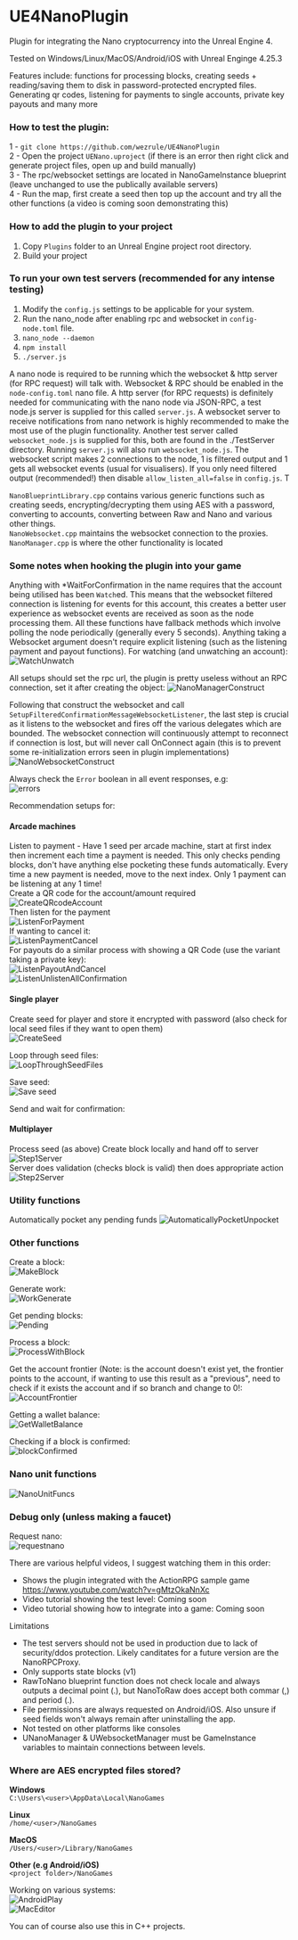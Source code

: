 # UE4NanoPlugin
Plugin for integrating the Nano cryptocurrency into the Unreal Engine 4.

Tested on Windows/Linux/MacOS/Android/iOS with Unreal Enginge 4.25.3

Features include: functions for processing blocks, creating seeds + reading/saving them to disk in password-protected encrypted files. Generating qr codes, listening for payments to single accounts, private key payouts and many more

### How to test the plugin:
1 - `git clone https://github.com/wezrule/UE4NanoPlugin`  
2 - Open the project `UENano.uproject` (if there is an error then right click and generate project files, open up and build manually)  
3 - The rpc/websocket settings are located in NanoGameInstance blueprint (leave unchanged to use the publically available servers)  
4 - Run the map, first create a seed then top up the account and try all the other functions (a video is coming soon demonstrating this)  

### How to add the plugin to your project
1. Copy `Plugins` folder to an Unreal Engine project root directory.  
2. Build your project   

### To run your own test servers (recommended for any intense testing)
1. Modify the `config.js` settings to be applicable for your system.
2. Run the nano_node after enabling rpc and websocket in `config-node.toml` file.
3. `nano_node --daemon`
4. `npm install`
5. `./server.js`

A nano node is required to be running which the websocket & http server (for RPC request) will talk with. Websocket & RPC should be enabled in the `node-config.toml` nano file. 
A http server (for RPC requests) is definitely needed for communicating with the nano node via JSON-RPC, a test node.js server is supplied for this called `server.js`. A websocket server to receive notifications from nano network is highly recommended to make the most use of the plugin functionality. Another test server called `websocket_node.js` is supplied for this, both are found in the ./TestServer directory. Running `server.js` will also run `websocket_node.js`. The websocket script makes 2 connections to the node, 1 is filtered output and 1 gets all websocket events (usual for visualisers). If you only need filtered output (recommended!) then disable `allow_listen_all=false` in `config.js`. T  

`NanoBlueprintLibrary.cpp` contains various generic functions such as creating seeds, encrypting/decrypting them using AES with a password, converting to accounts, converting between Raw and Nano and various other things.  
`NanoWebsocket.cpp` maintains the websocket connection to the proxies.
`NanoManager.cpp` is where the other functionality is located

### Some notes when  hooking the plugin into your game
Anything with \*WaitForConfirmation in the name requires that the account being utilised has been `Watch`ed. This means that the websocket filtered connection is listening for events for this account, this creates a better user experience as websocket events are received as soon as the node processing them. All these functions have fallback methods which involve polling the node periodically (generally every 5 seconds). Anything taking a Websocket argument doesn't require explicit listening (such as the listening payment and payout functions). For watching (and unwatching an account):  
![WatchUnwatch](https://user-images.githubusercontent.com/650038/97642737-d0013780-1a3d-11eb-81a0-eea16d8d5547.PNG)

All setups should set the rpc url, the plugin is pretty useless without an RPC connection, set it after creating the object:
![NanoManagerConstruct](https://user-images.githubusercontent.com/650038/97642660-a6e0a700-1a3d-11eb-80a9-1e088555b3d5.PNG)

Following that construct the websocket and call `SetupFilteredConfirmationMessageWebsocketListener`, the last step is crucial as it listens to the websocket and fires off the various delegates which are bounded. The websocket connection will continuously attempt to reconnect if connection is lost, but will never call OnConnect again (this is to prevent some re-initialization errors seen in plugin implementations)
![NanoWebsocketConstruct](https://user-images.githubusercontent.com/650038/97642680-b2cc6900-1a3d-11eb-96df-87bea639d773.PNG)

Always check the `Error` boolean in all event responses, e.g:  
![errors](https://user-images.githubusercontent.com/650038/97644190-9d593e00-1a41-11eb-8547-c813d71d38e8.PNG)  

Recommendation setups for:
#### Arcade machines
Listen to payment - Have 1 seed per arcade machine, start at first index then increment each time a payment is needed. This only checks pending blocks, don't have anything else pocketing these funds automatically. Every time a new payment is needed, move to the next index. Only 1 payment can be listening at any 1 time!  
Create a QR code for the account/amount required  
![CreateQRcodeAccount](https://user-images.githubusercontent.com/650038/97642695-b9f37700-1a3d-11eb-856c-a6f8ce0a4ce7.PNG)  
Then listen for the payment  
![ListenForPayment](https://user-images.githubusercontent.com/650038/97642704-be1f9480-1a3d-11eb-8f3b-dcefcdb9f189.PNG)  
If wanting to cancel it:  
![ListenPaymentCancel](https://user-images.githubusercontent.com/650038/97642706-bfe95800-1a3d-11eb-81e0-b70944e628be.PNG)  
For payouts do a similar process with showing a QR Code (use the variant taking a private key):  
![ListenPayoutAndCancel](https://user-images.githubusercontent.com/650038/97642711-c11a8500-1a3d-11eb-850b-423874087fba.PNG)  
![ListenUnlistenAllConfirmation](https://user-images.githubusercontent.com/650038/97642714-c24bb200-1a3d-11eb-9a53-735eb3d6f395.PNG)  

#### Single player  
Create seed for player and store it encrypted with password (also check for local seed files if they want to open them)  
![CreateSeed](https://user-images.githubusercontent.com/650038/97642697-bb24a400-1a3d-11eb-9e61-1af7f5b915b8.PNG)  

Loop through seed files:  
![LoopThroughSeedFiles](https://user-images.githubusercontent.com/650038/97642715-c4157580-1a3d-11eb-9401-49d031e6a768.PNG)  

Save seed:  
![Save seed](https://user-images.githubusercontent.com/650038/97642731-cf68a100-1a3d-11eb-8f77-22e0cabc01a3.PNG)  

Send and wait for confirmation:  


#### Multiplayer  
Process seed (as above)
Create block locally and hand off to server  
![Step1Server](https://user-images.githubusercontent.com/650038/97642733-d0013780-1a3d-11eb-8dd1-c884e321253d.PNG)  
Server does validation (checks block is valid) then does appropriate action  
![Step2Server](https://user-images.githubusercontent.com/650038/97642734-d0013780-1a3d-11eb-9906-375d920412df.PNG)  

### Utility functions 
Automatically pocket any pending funds
![AutomaticallyPocketUnpocket](https://user-images.githubusercontent.com/650038/97642693-b829b380-1a3d-11eb-956f-c7b3ea57986a.PNG)

### Other functions

Create a block:  
![MakeBlock](https://user-images.githubusercontent.com/650038/97642721-c8419300-1a3d-11eb-9b0e-0b7efb522bdb.PNG)  

Generate work:  
![WorkGenerate](https://user-images.githubusercontent.com/650038/97642739-d099ce00-1a3d-11eb-89dc-b372e3c0c7b6.PNG)  

Get pending blocks:  
![Pending](https://user-images.githubusercontent.com/650038/97642727-ced00a80-1a3d-11eb-939d-e9c7bab832b0.png)  

Process a block:  
![ProcessWithBlock](https://user-images.githubusercontent.com/650038/97642728-cf68a100-1a3d-11eb-935d-be4ea96a21a8.PNG)  

Get the account frontier (Note: is the account doesn't exist yet, the frontier points to the account, if wanting to use this result as a "previous", need to check if it exists the account and if so branch and change to 0!:
![AccountFrontier](https://user-images.githubusercontent.com/650038/97642689-b5c75980-1a3d-11eb-8b2e-b5c91837f850.PNG)

Getting a wallet balance:  
![GetWalletBalance](https://user-images.githubusercontent.com/650038/97642701-bc55d100-1a3d-11eb-86af-d1a888440359.PNG)

Checking if a block is confirmed:  
![blockConfirmed](https://user-images.githubusercontent.com/650038/97644122-61be7400-1a41-11eb-81a1-d91ac51eece0.PNG)  

### Nano unit functions 
![NanoUnitFuncs](https://user-images.githubusercontent.com/650038/97642723-caa3ed00-1a3d-11eb-94cc-e9559f4744a3.PNG)  

### Debug only (unless making a faucet)  
Request nano:  
![requestnano](https://user-images.githubusercontent.com/650038/97642730-cf68a100-1a3d-11eb-9b0a-94b28561f7fa.PNG)  

There are various helpful videos, I suggest watching them in this order:
- Shows the plugin integrated with the ActionRPG sample game https://www.youtube.com/watch?v=gMtzOkaNnXc  
- Video tutorial showing the test level: Coming soon  
- Video tutorial showing how to integrate into a game: Coming soon  

Limitations
- The test servers should not be used in production due to lack of security/ddos protection. Likely canditates for a future version are the NanoRPCProxy.
- Only supports state blocks (v1)
- RawToNano blueprint function does not check locale and always outputs a decimal point (.), but NanoToRaw does accept both commar (,) and period (.).
- File permissions are always requested on Android/iOS. Also unsure if seed fields won't always remain after uninstalling the app.
- Not tested on other platforms like consoles
- UNanoManager & UWebsocketManager must be GameInstance variables to maintain connections between levels.

### Where are AES encrypted files stored?  
**Windows**   
`C:\Users\<user>\AppData\Local\NanoGames`

**Linux**   
`/home/<user>/NanoGames`

**MacOS**   
`/Users/<user>/Library/NanoGames`

**Other (e.g Android/iOS)**  
`<project folder>/NanoGames`

Working on various systems:  
![AndroidPlay](https://user-images.githubusercontent.com/650038/97642692-b6f88680-1a3d-11eb-886e-aa5d97fa5bef.png)  
![MacEditor](https://user-images.githubusercontent.com/650038/97642718-c677cf80-1a3d-11eb-82cc-9b660abb6ab7.png)  

You can of course also use this in C++ projects.
